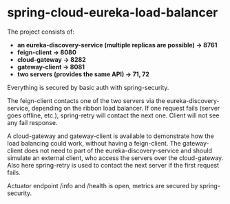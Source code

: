# spring-cloud-eureka-load-balancer

The project consists of:

- **an eureka-discovery-service (multiple replicas are possible) -> 8761**
- **feign-client -> 8080**
- **cloud-gateway -> 8282**
- **gateway-client -> 8081**
- **two servers (provides the same API) -> 71, 72**

Everything is secured by basic auth with spring-security.

The feign-client contacts one of the two servers via the eureka-discovery-service, depending on the ribbon load balancer. 
If one request fails (server goes offline, etc.), spring-retry will contact the next one. Client will not see any fail response.

A cloud-gateway and gateway-client is available to demonstrate how the load balancing could work, without having a feign-client.
The gateway-client does not need to part of the eureka-discovery-service and should simulate an external client, who access the servers over the cloud-gateway. 
Also here spring-retry is used to contact the next server if the first request fails.

Actuator endpoint /info and /health is open, metrics are secured by spring-security.